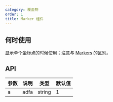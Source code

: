 ```yaml
---
category: 覆盖物
order: 1
title: Marker 组件
---
```



## 何时使用

显示单个坐标点的时候使用；注意与 [Markers](/components/Markers) 的区别。


## API

| 参数 | 说明 | 类型 | 默认值  |
|-----|------|------|-------|
| a | adfa | string | 1 |